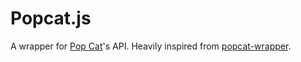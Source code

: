 # Popcat.js

A wrapper for [Pop Cat](https://popcat.xyz)'s API. Heavily inspired from [popcat-wrapper](https://npmjs.com/package/popcat-wrapper).
